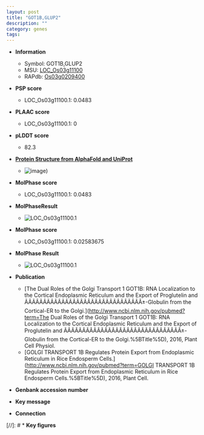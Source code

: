 ```yaml
---
layout: post
title: "GOT1B,GLUP2"
description: ""
category: genes
tags: 
---
```


* **Information**  
    + Symbol: GOT1B,GLUP2  
    + MSU: [LOC_Os03g11100](http://rice.plantbiology.msu.edu/cgi-bin/ORF_infopage.cgi?orf=LOC_Os03g11100)  
    + RAPdb: [Os03g0209400](http://rapdb.dna.affrc.go.jp/viewer/gbrowse_details/irgsp1?name=Os03g0209400)  

* **PSP score**  
    + LOC_Os03g11100.1: 0.0483 

* **PLAAC score**  
    + LOC_Os03g11100.1: 0 

* **pLDDT score**
    + 82.3

* **[Protein Structure from AlphaFold and UniProt](https://www.uniprot.org/uniprotkb/Q10Q55/entry#structure)**
    + ![image](https://ricepsp.github.io/images/Q1/AF-Q10Q55-F1.png))

* **MolPhase score**
    + LOC_Os03g11100.1: 0.0483

* **MolPhaseResult**
    + ![LOC_Os03g11100.1](https://ricepsp.github.io/pictures/LOC_Os03g/LOC_Os03g11100.1.png)

* **MolPhase score**
    + LOC_Os03g11100.1: 0.02583675

* **MolPhase Result**
    + ![LOC_Os03g11100.1](https://304243504.github.io/Pictures/LOC_Os03g/LOC_Os03g11100.1.png)

* **Publication**  
    + [The Dual Roles of the Golgi Transport 1 GOT1B: RNA Localization to the Cortical Endoplasmic Reticulum and the Export of Proglutelin and ÃÂÃÂÃÂÃÂÃÂÃÂÃÂÃÂÃÂÃÂÃÂÃÂÃÂÃÂÃÂÃÂ±-Globulin from the Cortical-ER to the Golgi.](http://www.ncbi.nlm.nih.gov/pubmed?term=The Dual Roles of the Golgi Transport 1 GOT1B: RNA Localization to the Cortical Endoplasmic Reticulum and the Export of Proglutelin and ÃÂÃÂÃÂÃÂÃÂÃÂÃÂÃÂÃÂÃÂÃÂÃÂÃÂÃÂÃÂÃÂ±-Globulin from the Cortical-ER to the Golgi.%5BTitle%5D), 2016, Plant Cell Physiol.
    + [GOLGI TRANSPORT 1B Regulates Protein Export from Endoplasmic Reticulum in Rice Endosperm Cells.](http://www.ncbi.nlm.nih.gov/pubmed?term=GOLGI TRANSPORT 1B Regulates Protein Export from Endoplasmic Reticulum in Rice Endosperm Cells.%5BTitle%5D), 2016, Plant Cell.

* **Genbank accession number**  

* **Key message**  

* **Connection**  

[//]: # * **Key figures**  


